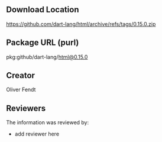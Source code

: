 ## Download Location

https://github.com/dart-lang/html/archive/refs/tags/0.15.0.zip

## Package URL (purl)

pkg:github/dart-lang/html@0.15.0

## Creator

Oliver Fendt

## Reviewers

The information was reviewed by:

* add reviewer here

